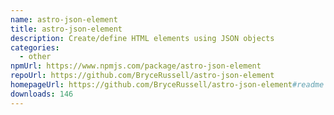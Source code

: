 ```yaml
---
name: astro-json-element
title: astro-json-element
description: Create/define HTML elements using JSON objects
categories:
  - other
npmUrl: https://www.npmjs.com/package/astro-json-element
repoUrl: https://github.com/BryceRussell/astro-json-element
homepageUrl: https://github.com/BryceRussell/astro-json-element#readme
downloads: 146
---
```

